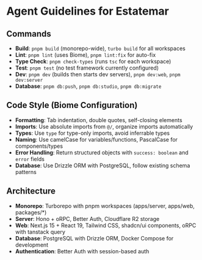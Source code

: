 # Agent Guidelines for Estatemar

## Commands
- **Build**: `pnpm build` (monorepo-wide), `turbo build` for all workspaces
- **Lint**: `pnpm lint` (uses Biome), `pnpm lint:fix` for auto-fix
- **Type Check**: `pnpm check-types` (runs `tsc` for each workspace)
- **Test**: `pnpm test` (no test framework currently configured)
- **Dev**: `pnpm dev` (builds then starts dev servers), `pnpm dev:web`, `pnpm dev:server`
- **Database**: `pnpm db:push`, `pnpm db:studio`, `pnpm db:migrate`

## Code Style (Biome Configuration)
- **Formatting**: Tab indentation, double quotes, self-closing elements
- **Imports**: Use absolute imports from `@/`, organize imports automatically
- **Types**: Use `type` for type-only imports, avoid inferrable types
- **Naming**: Use camelCase for variables/functions, PascalCase for components/types
- **Error Handling**: Return structured objects with `success: boolean` and `error` fields
- **Database**: Use Drizzle ORM with PostgreSQL, follow existing schema patterns

## Architecture
- **Monorepo**: Turborepo with pnpm workspaces (apps/server, apps/web, packages/*)
- **Server**: Hono + oRPC, Better Auth, Cloudflare R2 storage
- **Web**: Next.js 15 + React 19, Tailwind CSS, shadcn/ui components, oRPC with tanstack query
- **Database**: PostgreSQL with Drizzle ORM, Docker Compose for development
- **Authentication**: Better Auth with session-based auth